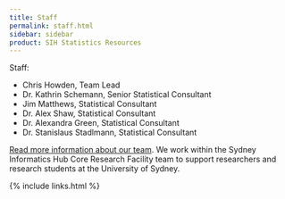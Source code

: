 ```yaml
---
title: Staff
permalink: staff.html
sidebar: sidebar
product: SIH Statistics Resources
---
```


Staff:
* Chris Howden, Team Lead
* Dr. Kathrin Schemann, Senior Statistical Consultant
* Jim Matthews, Statistical Consultant
* Dr. Alex Shaw, Statistical Consultant
* Dr. Alexandra Green, Statistical Consultant
* Dr. Stanislaus Stadlmann, Statistical Consultant

[Read more information about our team](https://www.sydney.edu.au/research/facilities/sydney-informatics-hub/our-staff.html). We work within the Sydney Informatics Hub Core Research Facility team to support researchers and research students at the University of Sydney.

{% include links.html %}